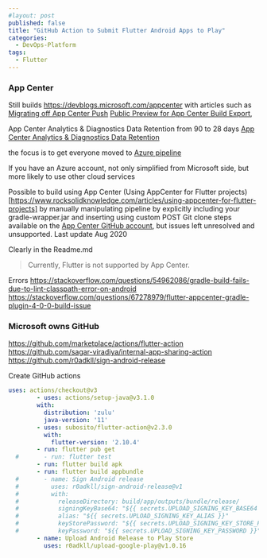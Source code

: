```yaml
---
#layout: post
published: false
title: "GitHub Action to Submit Flutter Android Apps to Play"
categories:
  - DevOps-Platform
tags:
  - Flutter
---
```


### App Center

Still builds
https://devblogs.microsoft.com/appcenter
with articles such
as [Migrating off App Center Push](https://devblogs.microsoft.com/appcenter/migrating-off-app-center-push/)
[Public Preview for App Center Build Export](https://devblogs.microsoft.com/appcenter/public-preview-for-app-center-build-export/),

App Center Analytics & Diagnostics Data Retention from 90 to 28
days [App Center Analytics & Diagnostics Data Retention](https://devblogs.microsoft.com/appcenter/app-center-analytics-diagnostics-data-retention/)

the focus is to get everyone moved
to [Azure pipeline](https://blogs.infosupport.com/flutter-app-center-with-azure-pipelines/)

If you have an Azure account, not only simplified from Microsoft side, but more likely to use other cloud services

Possible to build using App Center (Using AppCenter for Flutter
projects)[https://www.rocksolidknowledge.com/articles/using-appcenter-for-flutter-projects] 
by manually manipulating pipeline by explicitly including your gradle-wrapper.jar and inserting using custom POST Git
clone steps available on
the [App Center GitHub account](https://github.com/microsoft/appcenter/tree/master/sample-build-scripts/flutter), but
issues left unresolved and unsupported. Last update Aug 2020

Clearly in the Readme.md
> Currently, Flutter is not supported by App Center.

Errors https://stackoverflow.com/questions/54962086/gradle-build-fails-due-to-lint-classpath-error-on-android
https://stackoverflow.com/questions/67278979/flutter-appcenter-gradle-plugin-4-0-0-build-issue

### Microsoft owns GitHub

https://github.com/marketplace/actions/flutter-action
https://github.com/sagar-viradiya/internal-app-sharing-action
https://github.com/r0adkll/sign-android-release

Create GitHub actions

```yaml
uses: actions/checkout@v3
        - uses: actions/setup-java@v3.1.0
        with:
          distribution: 'zulu'
          java-version: '11'
        - uses: subosito/flutter-action@v2.3.0
          with:
            flutter-version: '2.10.4'
        - run: flutter pub get
  #       - run: flutter test
        - run: flutter build apk
        - run: flutter build appbundle
  #       - name: Sign Android release
  #         uses: r0adkll/sign-android-release@v1
  #         with:
  #           releaseDirectory: build/app/outputs/bundle/release/
  #           signingKeyBase64: "${{ secrets.UPLOAD_SIGNING_KEY_BASE64 }}"
  #           alias: "${{ secrets.UPLOAD_SIGNING_KEY_ALIAS }}"
  #           keyStorePassword: "${{ secrets.UPLOAD_SIGNING_KEY_STORE_PASSWORD }}"
  #           keyPassword: "${{ secrets.UPLOAD_SIGNING_KEY_PASSWORD }}"
        - name: Upload Android Release to Play Store
          uses: r0adkll/upload-google-play@v1.0.16
```
